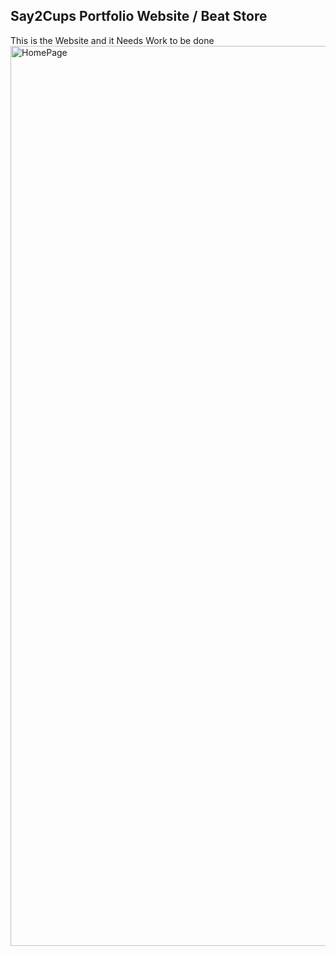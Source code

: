 ## Say2Cups Portfolio Website / Beat Store

This is the Website and it Needs Work to be done 
<img width="1440" alt="HomePage" src="https://github.com/user-attachments/assets/b423285d-b8e0-4657-ac3e-3c0cea9834b5">
